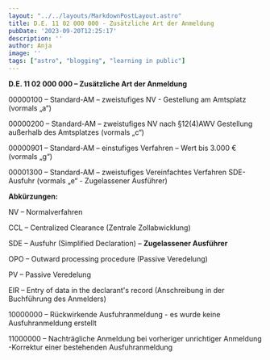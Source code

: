 ```yaml
---
layout: "../../layouts/MarkdownPostLayout.astro"
title: D.E. 11 02 000 000 - Zusätzliche Art der Anmeldung
pubDate: '2023-09-20T12:25:17'
description: ''
author: Anja
image: ''
tags: ["astro", "blogging", "learning in public"]
---
```


**D.E. 11 02 000 000 – Zusätzliche Art der Anmeldung**

00000100 – Standard-AM – zweistufiges NV - Gestellung am Amtsplatz (vormals „a“)

00000200 – Standard-AM – zweistufiges NV nach §12(4)AWV Gestellung außerhalb des Amtsplatzes (vormals „c“)

00000901 – Standard-AM – einstufiges Verfahren – Wert bis 3.000 € (vormals „g“)

00001300 – Standard-AM – zweistufiges Vereinfachtes Verfahren SDE-Ausfuhr (vormals „e“ - Zugelassener Ausführer)



**Abkürzungen:**

NV – Normalverfahren

CCL – Centralized Clearance (Zentrale Zollabwicklung)

SDE – Ausfuhr (Simplified Declaration) – **Zugelassener Ausführer**

OPO – Outward processing procedure (Passive Veredelung)

PV – Passive Veredelung

EIR – Entry of data in the declarant\'s record (Anschreibung in der Buchführung des Anmelders)

10000000 – Rückwirkende Ausfuhranmeldung - es wurde keine Ausfuhranmeldung erstellt

11000000 – Nachträgliche Anmeldung bei vorheriger unrichtiger Anmeldung -Korrektur einer bestehenden Ausfuhranmeldung